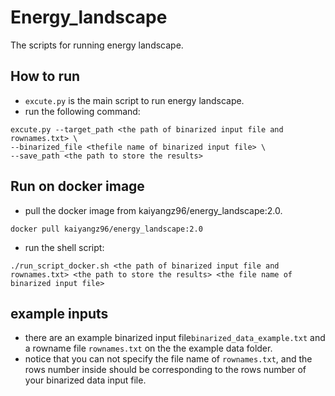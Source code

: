 # Energy_landscape
The scripts for running energy landscape.  

## How to run
- ```excute.py``` is the main script to run energy landscape.  
- run the following command:

```shell
excute.py --target_path <the path of binarized input file and rownames.txt> \ 
--binarized_file <thefile name of binarized input file> \
--save_path <the path to store the results>
```
## Run on docker image
- pull the docker image from kaiyangz96/energy_landscape:2.0.  
```shell
docker pull kaiyangz96/energy_landscape:2.0  
```
- run the shell script:
```shell
./run_script_docker.sh <the path of binarized input file and rownames.txt> <the path to store the results> <the file name of binarized input file>
```

## example inputs
- there are an example binarized input file```binarized_data_example.txt``` and a rowname file ```rownames.txt``` on the the example data folder.
- notice that you can not specify the file name of ```rownames.txt```, and the rows number inside should be corresponding to the rows number of your binarized data input file.

